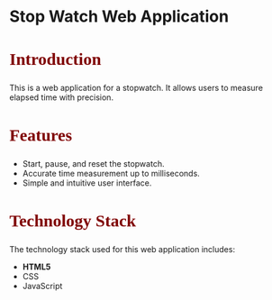 # Stop Watch Web Application
<h2 style="color:Maroon; font-size: 30px; font-family: 'Times New Roman', Times, serif;">Introduction</h2>
<p>This is a web application for a stopwatch. It allows users to measure elapsed time with precision.</p>

<h2 style="color:Maroon; font-size: 30px; font-family: 'Times New Roman', Times, serif;">Features</h2>
<ul>
    <li>Start, pause, and reset the stopwatch.</li>
    <li>Accurate time measurement up to milliseconds.</li>
    <li>Simple and intuitive user interface.</li>
</ul>

<h2 style="color:Maroon; font-size: 30px; font-family: 'Times New Roman', Times, serif;">Technology Stack</h2>
<p>The technology stack used for this web application includes:</p>
<ul>
    <strong><li>HTML5</li></strong>
    <li>CSS</li>
    <li>JavaScript</li>
</ul>

